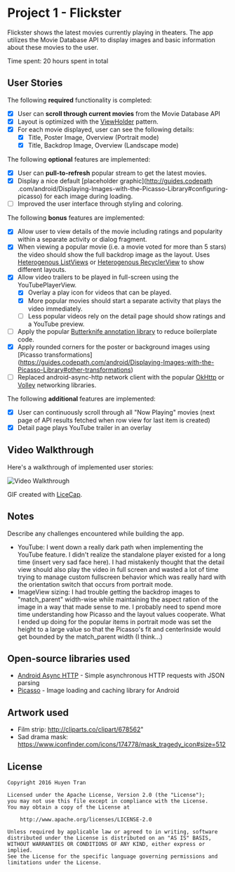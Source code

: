 # Project 1 - Flickster

Flickster shows the latest movies currently playing in theaters. The app utilizes the Movie Database API to display images and basic information about these movies to the user.

Time spent: 20 hours spent in total

## User Stories

The following **required** functionality is completed:

* [x] User can **scroll through current movies** from the Movie Database API
* [x] Layout is optimized with the [ViewHolder](http://guides.codepath.com/android/Using-an-ArrayAdapter-with-ListView#improving-performance-with-the-viewholder-pattern) pattern.
* [x] For each movie displayed, user can see the following details:
  * [x] Title, Poster Image, Overview (Portrait mode)
  * [x] Title, Backdrop Image, Overview (Landscape mode)

The following **optional** features are implemented:

* [x] User can **pull-to-refresh** popular stream to get the latest movies.
* [x] Display a nice default [placeholder graphic](http://guides.codepath
.com/android/Displaying-Images-with-the-Picasso-Library#configuring-picasso) for each image during loading.
* [ ] Improved the user interface through styling and coloring.

The following **bonus** features are implemented:

* [x] Allow user to view details of the movie including ratings and popularity within a separate
activity or dialog fragment.
* [x] When viewing a popular movie (i.e. a movie voted for more than 5 stars) the video should
show the full backdrop image as the layout.  Uses [Heterogenous ListViews](http://guides.codepath.com/android/Implementing-a-Heterogenous-ListView) or [Heterogenous RecyclerView](http://guides.codepath.com/android/Heterogenous-Layouts-inside-RecyclerView) to show different layouts.
* [x] Allow video trailers to be played in full-screen using the YouTubePlayerView.
    * [x] Overlay a play icon for videos that can be played.
    * [x] More popular movies should start a separate activity that plays the video immediately.
    * [ ] Less popular videos rely on the detail page should show ratings and a YouTube preview.
* [ ] Apply the popular [Butterknife annotation library](http://guides.codepath.com/android/Reducing-View-Boilerplate-with-Butterknife) to reduce boilerplate code.
* [x] Apply rounded corners for the poster or background images using [Picasso transformations]
(https://guides.codepath.com/android/Displaying-Images-with-the-Picasso-Library#other-transformations)
* [ ] Replaced android-async-http network client with the popular [OkHttp](http://guides.codepath.com/android/Using-OkHttp) or [Volley](http://guides.codepath.com/android/Networking-with-the-Volley-Library) networking libraries.

The following **additional** features are implemented:

* [x] User can continuously scroll through all "Now Playing" movies (next page of API results
fetched when row view for last item is created)
* [x] Detail page plays YouTube trailer in an overlay

## Video Walkthrough

Here's a walkthrough of implemented user stories:

<img src='http://i.imgur.com/link/to/your/gif/file.gif' title='Video Walkthrough' width='' alt='Video Walkthrough' />

GIF created with [LiceCap](http://www.cockos.com/licecap/).

## Notes

Describe any challenges encountered while building the app.
* YouTube: I went down a really dark path when implementing the YouTube feature. I didn't realize
the standalone player existed for a long time (insert very sad face here). I had mistakenly thought
that the detail view should also play the video in full screen and wasted a lot of time trying to
manage custom fullscreen behavior which was really hard with the orientation switch that occurs from
 portrait mode.
* ImageView sizing: I had trouble getting the backdrop images to "match_parent" width-wise while
maintaining the aspect ration of the image in a way that made sense to me. I probably need to spend
more time understanding how Picasso and the layout values cooperate. What I ended up doing for
the popular items in portrait mode was set the height to a large value so that the Picasso's fit
and centerInside would get bounded by the match_parent width (I think...)

## Open-source libraries used

- [Android Async HTTP](https://github.com/loopj/android-async-http) - Simple asynchronous HTTP requests with JSON parsing
- [Picasso](http://square.github.io/picasso/) - Image loading and caching library for Android

## Artwork used
* Film strip: http://cliparts.co/clipart/678562"
* Sad drama mask: https://www.iconfinder.com/icons/174778/mask_tragedy_icon#size=512

## License

    Copyright 2016 Huyen Tran

    Licensed under the Apache License, Version 2.0 (the "License");
    you may not use this file except in compliance with the License.
    You may obtain a copy of the License at

        http://www.apache.org/licenses/LICENSE-2.0

    Unless required by applicable law or agreed to in writing, software
    distributed under the License is distributed on an "AS IS" BASIS,
    WITHOUT WARRANTIES OR CONDITIONS OF ANY KIND, either express or implied.
    See the License for the specific language governing permissions and
    limitations under the License.